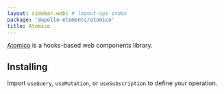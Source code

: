 ```yaml
---
layout: sidebar.webc # layout-api-index
package: '@apollo-elements/atomico'
title: Atomico
---
```


[Atomico](https://atomico.gitbook.io) is a hooks-based web components library.

## Installing

<npm-snippets npm="npm i -S @apollo-elements/atomico"
              yarn="yarn add @apollo-elements/atomico"
              pnpm="pnpm add @apollo-elements/atomico"></npm-snippets>

Import `useQuery`, `useMutation`, or `useSubscription` to define your operation.

<docs-playground id="atomico-app" playground-name="atomico-app"></docs-playground>

<style>
#atomico-app {
  --playground-preview-width: 300px;
}
</style>
